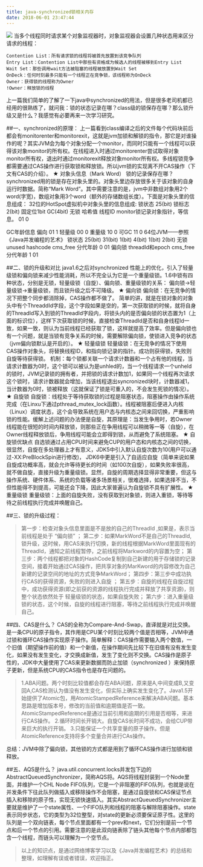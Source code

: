 ```yaml
---
title: java-synchronized锁相关内存
date: 2018-06-01 23:47:44
---
```



![](/images/java_lock.jpg "")
当多个线程同时请求某个对象监视器时，对象监视器会设置几种状态用来区分请求的线程：
<!--more-->
```
Contention List：所有请求锁的线程将被首先放置到该竞争队列
Entry List：Contention List中那些有资格成为候选人的线程被移到Entry List
Wait Set：那些调用wait方法被阻塞的线程被放置到Wait Set
OnDeck：任何时刻最多只能有一个线程正在竞争锁，该线程称为OnDeck
Owner：获得锁的线程称为Owner
!Owner：释放锁的线程
```

 上一篇我们简单的了解了一下java中synchronized的用法，但是很多老司机都已经用的很熟练了，就问我：锁的状态记录在哪？class级的锁保存在哪？那么锁升级又是什么？我感觉有必要再来一次学习研究。

##一、synchronized的原理：
        上一篇看到class编译之后的文件每个代码块前后都会有monitorenter和monitorexit，这就是jvm加锁和解锁的指令，那它是对谁操作的呢？其实JVM会为每个对象分配一个monitor，而同时只能有一个线程可以获得该对象monitor的所有权。在线程进入时通过monitorenter尝试取得对象monitor所有权，退出时通过monitorexit释放对象monitor所有权。多线程锁竞争都需要通过CAS操作进行获取锁和释放锁。所以jvm锁的实现离不开CAS操作（下文有CAS的介绍）。
★ 对象头信息（Mark Word）
        锁的记录保存在哪？synchronized用的锁是存在对象头里的。对象头里边存放很多关于该对象的自身运行时数据。简称“Mark Word”。其中需要注意的是，jvm中非数组对象用2个word(字宽)，数组对象用3个word（额外的存储数组长度）。下面是对象头里的信息组成：
32位的HotSpot虚拟机中对象头里的信息组成:
锁状态	25(bit)	锁标志2(bit)	固定位1bit	GC(4bit)
无锁
哈希值
线程ID
monitor锁记录对象指针，等信息。
01	0



GC年龄信息
偏向	01	1
轻量级	00	0
重量级	10	0
可GC	11	0
64位JVM——参照《Java并发编程的艺术》
锁状态	25(bit)	31(bit)	1(bit)	4(bit)	1(bit)	2(bit)
无锁	unused	hashcode	cms_free	分代年龄	0	01
偏向锁	threadId和epoch	cms_free	分代年龄	1	01

##二、锁的升级和对比
        java1.6之后对synchronized 性能上的优化，引入了轻量级锁和偏向锁来减少性能消耗，所以不完全认为它是一个重量级锁。1.6中锁有四种状态，分别是无锁，轻量级锁（自旋）、偏向锁、重量级锁的关系： 偏向锁->轻量级锁->重量级锁，而且锁升级之后不可降级。
★ 偏向锁
        偏向锁：在无竞争的情况下把整个同步都消除掉，CAS操作都不做了。
简单的讲，就是在锁对象的对象头中有个ThreaddId字段，这个字段如果是空的，第一次获取锁的时候，就将自身的ThreadId写入到锁的ThreadId字段内，将锁头内的是否偏向锁的状态置为1（上面的标识位），这样下次获取锁的时候，直接检查ThreadId是否和自身线程Id一致，如果一致，则认为当前线程已经获取了锁，这样就提高了效率。但是偏向锁也有一个问题，就是当锁有竞争关系的时候，需要解除偏向锁，使锁进入竞争的状态（jvm偏向锁默认是开启的）。
★ 轻量级锁
   轻量级锁：在无竞争的情况下使用CAS操作对象头，将替换线程ID，和指向锁记录的指针。成功则获得锁，失败则自旋等待获得锁。
机制：每个锁都关联一个请求计数器和一个占有他的线程，当请求计数器为0时，这个锁可以被认为是unhled的，当一个线程请求一个unheld的锁时，JVM记录锁的拥有者，并把锁的请求计数加1，如果同一个线程再次请求这个锁时，请求计数器就会增加，当该线程退出syncronized块时，计数器减1，当计数器为0时，锁被释放（这就保证了锁是可重入的，不会发生死锁的情况）。
★ 自旋锁
    自旋锁：线程处于等待获取锁的过程是阻塞状态，阻塞操作由操作系统完成（在Linxu下通过pthread_mutex_lock函数）。线程被阻塞后便进入内核（Linux）调度状态，这个会导致系统在用户态与内核态之间来回切换，严重影响锁的性能。缓解上述问题的办法便是自旋，其原理是：当发生争用时，若Owner线程能在很短的时间内释放锁，则那些正在争用线程可以稍微等一等（自旋），在Owner线程释放锁后，争用线程可能会立即得到锁，从而避免了系统阻塞。
★ 自旋锁优缺点
        自选锁通过占用CPU时间来避免CUP的用户态和内核态之间的切换，很显然，自旋在多处理器上才有意义，JDK5中引入默认自旋次数为10(用户可以通过-XX:PreBlockSpin进行修改)， JDK6中更是引入了自适应自旋（简单来说如果自旋成功概率高，就会允许等待更长的时间（如100次自旋），如果失败率很高，就不做自旋，直接升级为重量级锁。显然，自旋的周期选择显得非常重要，但这与操作系统、硬件体系、系统的负载等诸多场景相关，很难选择，如果选择不当，不但性能得不到提高，可能还会下降，因此大家普遍认为自旋锁不具有扩展性。
★ 重量级锁
        重量级锁：上面的自旋失败，没有获取到对象锁，则进入重锁，等待等待之前线程执行完成并唤醒自己。

##三、锁的升级过程：

>第一步：检查对象头信息里面是不是放的自己的ThreadId ,如果是，表示当前线程是处于 “偏向锁” ；
第二步：如果MarkWord不是自己的ThreadId,锁升级，这时候，用CAS来执行切换，新的线程根据MarkWord里面现有的ThreadId，通知之前线程暂停，之前线程将Markword的内容置为空；
第三步：两个线程都把对象的HashCode复制到自己新建的用于存储锁的记录空间，接着开始通过CAS操作，把共享对象的MarKword的内容修改为自己新建的记录空间的地址的方式竞争MarkWord；
第四步：第三步中成功执行CAS的获得资源，失败的则进入自旋 ；
第五步：自旋的线程在自旋过程中，成功获得资源(即之前获的资源的线程执行完成并释放了共享资源)，则整个状态依然处于 轻量级锁的状态，如果自旋失败；
第六步：进入重量级锁的状态，这个时候，自旋的线程进行阻塞，等待之前线程执行完成并唤醒自己。

##四、CAS是什么？
CAS的全称为Compare-And-Swap，直译就是对比交换。是一条CPU的原子指令，其作用是CPU某个时刻比较两个值是否相等，JVM中通过锁和循环CAS操作实现原子操作。简单解释：CAS操作需要输入两个数值，一个旧值（期望操作前的值）和一个新值，在操作期间先比较下在旧值有没有发生变化，如果没有发生变化，才交换成新值，发生了变化则不交换。CAS操作是原子性的，JDK中大量使用了CAS来更新数据而防止加锁（synchronized ）来保持原子更新，但是系统CPU的CAS指令也是存在问题的。
>1.ABA问题。两个时刻比较值都会存在ABA问题，原来是A,中间变成B,又变回A,CAS检测认为值没有发生变化，但实际上确实发生变化了。Java1.5开始提供了Atomic包，用AtomicStampedReference来解决ABA问题。基本思路是增加版本号，修改的当前值和逾期值是否一致。AtomicStampedReference是通过当前引用和逾期的引用是否相等，来进行CAS操作。
2.循环时间长开销大。自旋CAS长时间不成功，会给CUP带来巨大的执行开销。
3.只能保证一个共享变量的原子操作。但是AtomicReference支持将多个变量合并进行CAs操作。

总结：JVM中除了偏向锁，其他锁的方式都是用到了循环CAS操作进行加锁和锁释放。

##五、AQS是什么？
java.util.concurrent.locks并发包下边的AbstractQueuedSynchronizer，简称AQS将。AQS将线程封装到一个Node里面，并维护一个CHL Node FIFO队列，它是一个非阻塞的FIFO队列，也就是说在并发条件下往此队列做插入或移除操作不会阻塞，是通过自旋锁和CAS保证节点插入和移除的原子性，实现无锁快速插入。其实AbstractQueuedSynchronizer主要就是维护了一个state属性、一个FIFO队列和线程的阻塞与解除阻塞操作。state表示同步状态，它的类型为32位整型，对state的更新必须要保证原子性。这里的队列是一个双向链表，每个节点里面都有一个prev和next，它们分别是前一个节点和后一个节点的引用。需要注意的是此双向链表除了链头其他每个节点内部都包含一个线程，而链头可以理解为一个空节点。

>以上的知识点，是通过网络博客学习以及《Java并发编程艺术》的总结和整理，如理解有误或者错误，欢迎指正。


